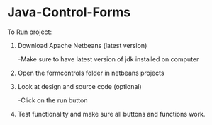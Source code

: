 # Java-Control-Forms

To Run project:

1. Download Apache Netbeans (latest version)

    -Make sure to have latest version of jdk installed on computer
  
2. Open the formcontrols folder in netbeans projects

3. Look at design and source code (optional)

    -Click on the run button
    
4. Test functionality and make sure all buttons and functions work.

